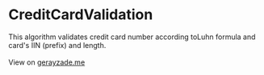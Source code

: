 # CreditCardValidation
This algorithm validates credit card number according toLuhn formula and card's IIN (prefix) and length.
<br/><br/>
View on <a href="http://www.gerayzade.me/apps/ccv/" target="_blank">gerayzade.me</a>
